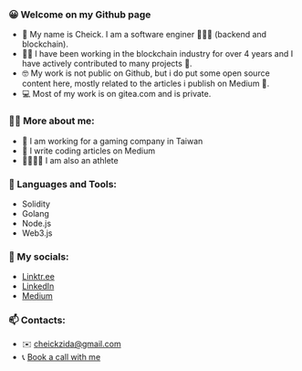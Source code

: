 ### 😀 Welcome on my Github page
- 👋 My name is Cheick. I am a software enginer 🧑🏿‍💻 (backend and blockchain).
- 💪🏿 I have been working in the blockchain industry for over 4 years and I have actively contributed to many projects 🤖.
- 🤓 My work is not public on Github, but i do put some open source content here, mostly related to the articles i publish on Medium 📃.
- 💻 Most of my work is on gitea.com and is private. 

### 🌵🍎 More about me:
- 👀 I am working for a gaming company in Taiwan
- 📝 I write coding articles on Medium
- 🥊🏋🏿‍♂️ I am also an athlete


### 🔨 Languages and Tools:
- Solidity
- Golang
- Node.js
- Web3.js

### 📱 My socials:
- [Linktr.ee](https://linktr.ee/cheickzida)
- [LinkedIn](https://www.linkedin.com/in/chek-zida-555301ab/)
- [Medium](https://medium.com/@cheickzida)

### 📫 Contacts:
- ✉️ cheickzida@gmail.com
- 📞 [Book a call with me](https://calendly.com/cheickzida/30min)
